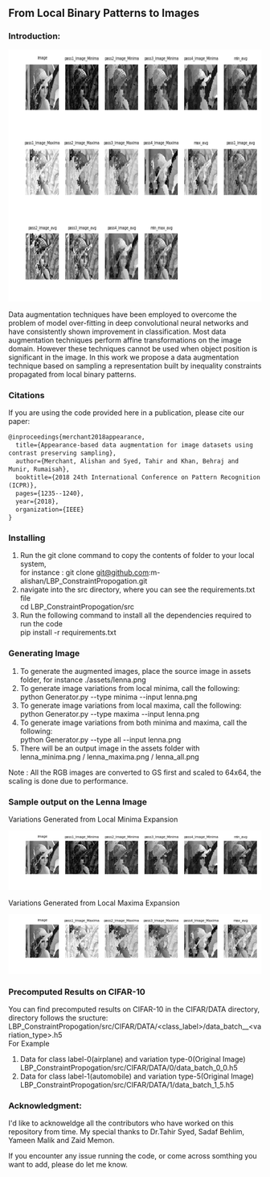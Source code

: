 ## From Local Binary Patterns to Images

### Introduction:
<p align="center">
  <img width="700" height="500" src="https://raw.githubusercontent.com/arkalista/LBP_ConstraintPropogation/master/assets/lena_all.png">
</p>

Data augmentation techniques have been employed to overcome the problem of model over-fitting in deep convolutional neural networks and have consistently shown improvement in classification. Most data augmentation techniques perform affine transformations on the image domain. However these techniques cannot be used when object position is significant in the image. In this work we propose a data augmentation technique based on sampling a representation built by inequality constraints propagated from local binary patterns. 

### Citations

If you are using the code provided here in a publication, please cite our paper:

    @inproceedings{merchant2018appearance,
      title={Appearance-based data augmentation for image datasets using contrast preserving sampling},
      author={Merchant, Alishan and Syed, Tahir and Khan, Behraj and Munir, Rumaisah},
      booktitle={2018 24th International Conference on Pattern Recognition (ICPR)},
      pages={1235--1240},
      year={2018},
      organization={IEEE}
    }
  
### Installing 

1. Run the git clone command to copy the contents of folder to your local system, 
<br/> for instance : git clone git@github.com:m-alishan/LBP_ConstraintPropogation.git
2. navigate into the src directory, where you can see the requirements.txt file
<br/> cd LBP_ConstraintPropogation/src
3. Run the following command to install all the dependencies required to run the code
<br/> pip install -r requirements.txt

### Generating Image 

1. To generate the augmented images, place the source image in assets folder, for instance ./assets/lenna.png
2. To generate image variations from local minima, call the following:
    <br/> python Generator.py --type minima --input lenna.png
3. To generate image variations from local maxima, call the following:
    <br/> python Generator.py --type maxima --input lenna.png
4. To generate image variations from both minima and maxima, call the following:
    <br/> python Generator.py --type all --input lenna.png
5. There will be an output image in the assets folder with lenna_minima.png / lenna_maxima.png / lenna_all.png

Note : All the RGB images are converted to GS first and scaled to 64x64, the scaling is done due to performance.

### Sample output on the Lenna Image

Variations Generated from Local Minima Expansion
<p align="center">
  <img src="https://raw.githubusercontent.com/arkalista/LBP_ConstraintPropogation/master/assets/lena_minima.png">
</p>

Variations Generated from Local Maxima Expansion
<p align="center">
  <img src="https://raw.githubusercontent.com/arkalista/LBP_ConstraintPropogation/master/assets/lena_maxima.png">
</p>

### Precomputed Results on CIFAR-10
You can find precomputed results on CIFAR-10 in the CIFAR/DATA directory, directory follows the sructure:
<br/> LBP_ConstraintPropogation/src/CIFAR/DATA/<class_label>/data_batch_<classlabel>_<variation_type>.h5
<br/> For Example
1. Data for class label-0(airplane) and variation type-0(Original Image) 
<br/> LBP_ConstraintPropogation/src/CIFAR/DATA/0/data_batch_0_0.h5
2. Data for class label-1(automobile) and variation type-5(Original Image) 
<br/> LBP_ConstraintPropogation/src/CIFAR/DATA/1/data_batch_1_5.h5

### Acknowledgment:
I'd like to acknoweldge all the contributors who have worked on this repository from time. My special thanks to Dr.Tahir Syed, Sadaf Behlim, Yameen Malik and Zaid Memon.

If you encounter any issue running the code, or come across somthing you want to add, please do let me know. 
